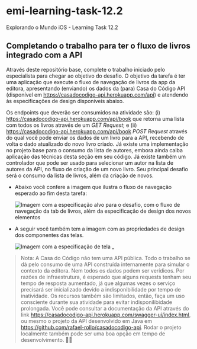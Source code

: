# emi-learning-task-12.2
Explorando o Mundo iOS - Learning Task 12.2

## Completando o trabalho para ter o fluxo de livros integrado com a API

Através deste repositório base, complete o trabalho iniciado pelo especialista para chegar ao objetivo do desafio. O objetivo da tarefa é ter uma aplicação que execute o fluxo de navegação de livros da app da editora, apresentando (enviando) os dados da (para) Casa do Código API (disponível em https://casadocodigo-api.herokuapp.com/api) e atendendo às especificações de design disponíveis abaixo.

Os endpoints que deverão ser consumidos na atividade são: (i) https://casadocodigo-api.herokuapp.com/api/book que retorna uma lista com todos os livros através de um _GET Request_; e (ii) https://casadocodigo-api.herokuapp.com/api/book _POST Request_ através do qual você pode enviar os dados de um livro para a API, recebendo de volta o dado atualizado do novo livro criado. Já existe uma implementação no projeto base para o consumo da lista de autores, embora ainda caiba aplicação das técnicas desta seção em seu código. Já existe também um controlador que pode ser usado para selecionar um autor na lista de autores da API, no fluxo de criação de um novo livro. Seu principal desafio será o consumo da lista de livros, além da criação de novos.

* Abaixo você confere a imagem que ilustra o fluxo de navegação esperado ao fim desta tarefa:

    ![Imagem com a especificação alvo para o desafio, com o fluxo de navegação da tab de livros, além da especificação de design dos novos elementos](https://raw.githubusercontent.com/zup-academy/materiais-publicos-treinamentos/main/explorando-o-mundo-ios/imagens/urlsession-post-lt2-especificacao-alvo.jpg?raw=true)

* A seguir você também tem a imagem com as propriedades de design dos componentes das telas.

    ![Imagem com a especificação de tela _](https://raw.githubusercontent.com/zup-academy/materiais-publicos-treinamentos/main/explorando-o-mundo-ios/imagens/urlsession-post-lt2-especificacao-de-design.jpg?raw=true)
    
> Nota: A Casa do Código não tem uma API pública. Todo o trabalho se dá pelo consumo de uma API construída internamente para simular o contexto da editora. Nem todos os dados podem ser verídicos. Por razões de infraestrutura, é esperado que alguns requests tenham seu tempo de resposta aumentado, já que algumas vezes o serviço precisará ser inicializado devido a indisponibilidade por tempo de inatividade. Os recursos também são limitados, então, faça um uso consciente durante sua atividade para evitar indisponilibidade prolongada. Você pode consultar a documentação da API através do link https://casadocodigo-api.herokuapp.com/swagger-ui/index.html, ou mesmo o projeto da API desenvolvido em Java em https://github.com/rafael-rollo/casadocodigo-api. Rodar o projeto localmente também pode ser uma boa opção em tempo de desenvolvimento. ✌🏻
